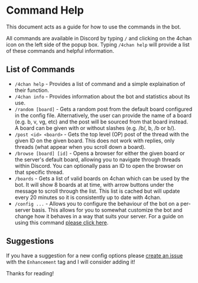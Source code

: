 # Command Help
This document acts as a guide for how to use the commands in the bot.

All commands are available in Discord by typing `/` and clicking on the 4chan icon on the left side of the popup box. Typing `/4chan help` will provide a list of these commands and helpful information.

## List of Commands
- `/4chan help` - Provides a list of command and a simple explaination of their function.
- `/4chan info` - Provides information about the bot and statistics about its use.
- `/random [board]` - Gets a random post from the default board configured in the config file. Alternatively, the user can provide the name of a board (e.g. b, v, vg, etc) and the post will be sourced from that board instead. A board can be given with or without slashes (e.g. /b/, b, /b or b/).
- `/post <id> <board>` - Gets the top level (OP) post of the thread with the given ID on the given board. This does not work with replies, only threads (what appear when you scroll down a board).
- `/browse [board] [id]` - Opens a browser for either the given board or the server's default board, allowing you to navigate through threads within Discord. You can optionally pass an ID to open the browser on that specific thread.
- `/boards` - Gets a list of valid boards on 4chan which can be used by the bot. It will show 8 boards at at time, with arrow buttons under the message to scroll through the list. This list is cached but will update every 20 minutes so it is consistently up to date with 4chan.
- `/config ...` - Allows you to configure the behaviour of the bot on a per-server basis. This allows for you to somewhat customize the bot and change how it behaves in a way that suits your server. For a guide on using this command [please click here](./CONFIG.md).

## Suggestions
If you have a suggestion for a new config options please [create an issue](https://github.com/Romejanic/4chan-Discord-Bot/issues/new/choose) with the `Enhancement` tag and I will consider adding it!

Thanks for reading!